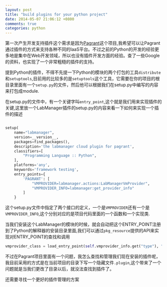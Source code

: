 ```yaml
---
layout: post
title: "build plugins for your python project"
date: 2014-05-07 21:06:12 +0800
comments: true
categories: python
---
```


第一次产生开发支持插件这个需求是因为[Pagrant](https://github.com/markshao/pagrant)这个项目,我希望可以让Pagrant通过插件的方式来支持各种不同的IaaS平台。不过之前的Python的开发的经验更多地是集中在Web开发领域，所以也没有插件开发方面的经验。查了一些Google的资料，也实现了一个非常粗糙的插件的支持。

提到Python的插件，不得不先提一下Python的模块的两个打包的工具`distribute`和`setuptools`,目前用的比较多的是`setuptools`这个工具，它需要在你的项目的根目录里面有一个`setup.py`的文件，然后他可以根据我们在setup.py中编写的内容来打包成module.

在setup.py的文件中，有一个关键字叫`entry_point`,这个就是我们用来实现插件的关键,这里放一个LabManager插件的setup.py的内容来看一下如何来实现一个插件的描述

<!-- more -->

``` python

setup(
    name="labmanager",
    version=__version__,
    packages=find_packages(),
    description='the labmanager cloud plugin for pagrant',
    classifiers=[
        "Programming Language :: Python",
    ],
    platforms='any',
    keywords='framework testing',
    entry_points={
        'PAGRANT': [
            "VMPROVIDER=labmanager.actions:LabManagerVmProvider",
            "VMPROVIDER_INFO=labmanager:get_provider_info"
        ]
    }

```

这个setup.py文件中指定了两个接口的定义，一个是`VMPROVIDER`还有一个是`VMPROVIDER_INFO`,这个分别对应的是项目代码里面的一个函数和一个实现类.

当我们安装这个LabManager的模块的时候，就会自动把这个ENTRY_POINT注册到了Python的解释器的安装目录里面,我们可以通过`pkg_resource`提供的API来实现对ENTRY_POINT的查找和调用

``` python
vmprovider_class = load_entry_point(self.vmprovider_info.get("type"), "PAGRANT", "VMPROVIDER")
```

不过在Pagrant项目里面有一个问题，我怎么查找和管理我们现在安装的插件呢，我目前采用的方式是在当前项目的目录下写一个隐藏文件`.plugin`,这个带来了一个问题就是当我们更改了目录以后，就没法查找到插件了。

还需要寻找一个更好的插件管理的方案
